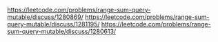 https://leetcode.com/problems/range-sum-query-mutable/discuss/1280869/
https://leetcode.com/problems/range-sum-query-mutable/discuss/1281195/
https://leetcode.com/problems/range-sum-query-mutable/discuss/1280613/